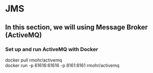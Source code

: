 # JMS

## In this section, we will using Message Broker (ActiveMQ)

### Set up and run ActiveMQ with Docker

docker pull rmohr/activemq </br>
docker run -p 61616:61616 -p 8161:8161 rmohr/activemq
